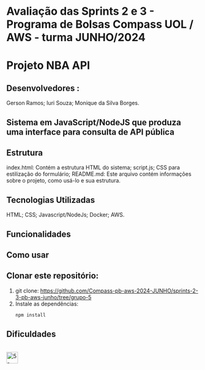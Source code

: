 # Avaliação das Sprints 2 e 3 - Programa de Bolsas Compass UOL / AWS - turma JUNHO/2024

# Projeto NBA API 

## Desenvolvedores : 

Gerson Ramos;
Iuri Souza;
Monique da Silva Borges.

## Sistema em JavaScript/NodeJS que produza uma interface para consulta de API pública

## Estrutura
index.html: Contém a estrutura HTML do sistema;
script.js; 
CSS para estilização do formulário;
README.md: Este arquivo contém informações sobre o projeto, como usá-lo e sua estrutura.

## Tecnologias Utilizadas

HTML;
CSS;
Javascript/NodeJs;
Docker;
AWS.

## Funcionalidades

## Como usar

## Clonar este repositório:

1. git clone: https://github.com/Compass-pb-aws-2024-JUNHO/sprints-2-3-pb-aws-junho/tree/grupo-5
2. Instale as dependências:
   ```bash
   npm install

## Dificuldades


<div style="display: inline_block"><br>
<img align="center" alt="5-HTML5" height="30" width"40" src=https://img.shields.io/badge/HTML5-E34F26?style=for-the-badge&logo=html5&logoColor=white
<img align="center" alt="5-CSS" height="30" width"40" src=https://img.shields.io/badge/CSS-239120?&style=for-the-badge&logo=css3&logoColor=white
<img align="center" alt="5-JS" height="30" width"40" src=https://img.shields.io/badge/JavaScript-F7DF1E?style=for-the-badge&logo=JavaScript&logoColor=white
<img align="center" alt="5-NodeJs" height="30" width"40" src=https://img.shields.io/badge/Node.js-43853D?style=for-the-badge&logo=node.js&logoColor=white
<img align="center" alt="5-AWS" height="30" width"40" src=https://img.shields.io/badge/Amazon_AWS-FF9900?style=for-the-badge&logo=amazonaws&logoColor=white
<img align="center" alt="5-Docker" height="30" width"40" src=https://img.shields.io/badge/docker-%230db7ed.svg?style=for-the-badge&logo=docker&logoColor=white>
</div>

 
